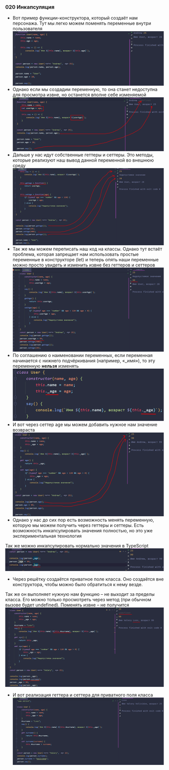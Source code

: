 ### **020 Инкапсуляция**

- Вот пример функции-конструктора, который создаёт нам персонажа. Тут мы легко можем поменять переменные внутри пользователя
![](../_png/Pasted%20image%2020220909181652.png)
- Однако если мы создадим переменную, то она станет недоступна для просмотра извне, но останется вполне себе изменяемой
![](../_png/Pasted%20image%2020220909181655.png)
- Дальше у нас идут собственные геттеры и сеттеры. Это методы, которые реализуют наш вывод данной переменной во внешнюю среду
![](../_png/Pasted%20image%2020220909181700.png)
- Так же мы можем переписать наш код на классы. Однако тут встаёт проблема, которая запрещает нам использовать простые переменные в конструкторе (let) и теперь опять наши переменные можно просто увидеть и изменить извне без геттеров и сеттеров
![](../_png/Pasted%20image%2020220909181705.png)
- По соглашению о наименовании переменных, если переменная начинается с нижнего подчёркивания (например, «_имя»), то эту переменную **нельзя** изменять
![](../_png/Pasted%20image%2020220909181710.png)
- И вот через сеттер age мы можем добавить нужное нам значение возвраста
![](../_png/Pasted%20image%2020220909181715.png)
- Однако у нас до сих пор есть возможность менять переменную, которую мы можем получить через геттеры и сеттеры. Есть возможность инкапсулировать значения полностью, но это уже экспериментальная технология

Так же можно инкапсулировать нормально значения в TypeScript
![](../_png/Pasted%20image%2020220909181720.png)
- Через решётку создаётся приватное поле класса. Оно создаётся вне конструктора, чтобы можно было обратиться к нему везде.

Так же он выполняет нужную нам функцию – не выходит за пределы класса. Его можно только просмотреть через метод (при обычном вызове будет undefined). Поменять извне – не получится
![](../_png/Pasted%20image%2020220909181725.png)
- И вот реализация геттера и сеттера для приватного поля класса
![](../_png/Pasted%20image%2020220909181729.png)